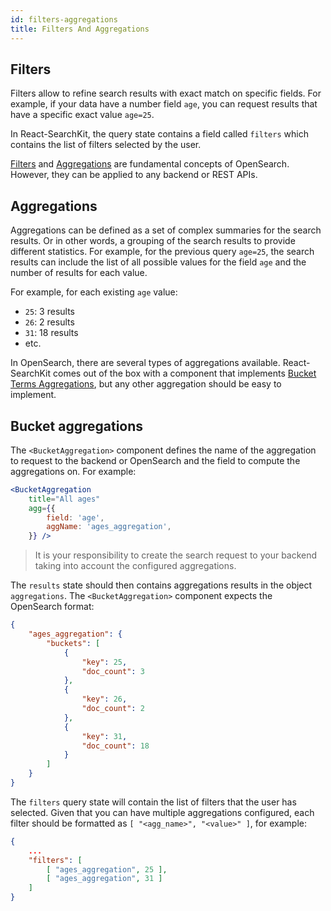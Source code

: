 ```yaml
---
id: filters-aggregations
title: Filters And Aggregations
---
```


## Filters

Filters allow to refine search results with exact match on specific fields. For example, if your data have a number field `age`, you can request results that have a specific exact value `age=25`.

In React-SearchKit, the query state contains a field called `filters` which contains the list of filters selected by the user.

[Filters](https://opensearch.org/docs/latest/query-dsl/query-filter-context/) and [Aggregations](https://opensearch.org/docs/latest/aggregations/) are fundamental concepts of OpenSearch.
However, they can be applied to any backend or REST APIs.

## Aggregations

Aggregations can be defined as a set of complex summaries for the search results. Or in other words, a grouping of the search results to provide different statistics. For example, for the previous query `age=25`, the search results can include the list of all possible values for the field `age` and the number of results for each value.

For example, for each existing `age` value:

* `25`: 3 results
* `26`: 2 results
* `31`: 18 results
* etc.

In OpenSearch, there are several types of aggregations available. React-SearchKit comes out of the box with a component that implements [Bucket Terms Aggregations](https://opensearch.org/docs/latest/aggregations/bucket/terms/), but any other aggregation should be easy to implement.

## Bucket aggregations

The `<BucketAggregation>` component defines the name of the aggregation to request to the backend or OpenSearch and the field to compute the aggregations on.
For example:

```jsx
<BucketAggregation
    title="All ages"
    agg={{
        field: 'age',
        aggName: 'ages_aggregation',
    }} />
```

> It is your responsibility to create the search request to your backend taking into account the configured aggregations.

The `results` state should then contains aggregations results in the object `aggregations`. The `<BucketAggregation>` component expects the  OpenSearch format:

```json
{
    "ages_aggregation": {
        "buckets": [
            {
                "key": 25,
                "doc_count": 3
            },
            {
                "key": 26,
                "doc_count": 2
            },
            {
                "key": 31,
                "doc_count": 18
            }
        ]
    }
}
```

The `filters` query state will contain the list of filters that the user has selected. Given that you can have multiple aggregations configured, each filter should be formatted as `[ "<agg_name>", "<value>" ]`, for example:

```json
{
    ...
    "filters": [
        [ "ages_aggregation", 25 ],
        [ "ages_aggregation", 31 ]
    ]
}
```
